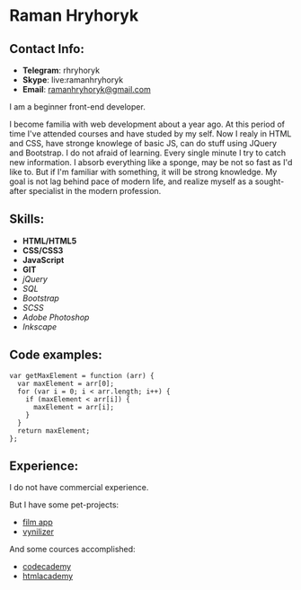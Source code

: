 # Raman Hryhoryk

## Contact Info:

+ **Telegram**: rhryhoryk
+ **Skype**: live:ramanhryhoryk
+ **Email**: ramanhryhoryk@gmail.com

I am a beginner front-end developer.

I become familia with web development about a year ago. At this period of time I've attended courses and have studed by my self. 
Now I realy in HTML and CSS, have stronge knowlege of basic JS, can do stuff using JQuery and Bootstrap.
I do not afraid of learning.  Every single minute I try to catch new information. 
I absorb everything like a sponge, may be not so fast as I'd like to. But if I'm familiar with something, it will be strong knowledge.
My goal is not lag behind pace of modern life, and realize myself as a sought-after specialist in the modern profession.

## Skills:

+ **HTML/HTML5**
+ **CSS/CSS3**
+ **JavaScript**
+ **GIT**
+ *jQuery*
+ *SQL*
+ *Bootstrap*
+ *SCSS*
+ *Adobe Photoshop*
+ *Inkscape*

## Code examples:

```
var getMaxElement = function (arr) {
  var maxElement = arr[0];
  for (var i = 0; i < arr.length; i++) {
    if (maxElement < arr[i]) {
      maxElement = arr[i];
    }
  }
  return maxElement;
};
```

## Experience:


I do not have commercial experience. 


But I have some pet-projects: 

+ [film app](https://rhryhoryk.github.io/FilmApp)
+ [vynilizer](https://rhryhoryk.github.io/Vynilizer)


And some cources accomplished: 

+ [codecademy](https://www.codecademy.com/profiles/rhryhoryk)
+ [htmlacademy](https://htmlacademy.ru/profile/rhryhoryk)
